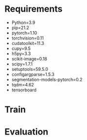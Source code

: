 # Requirements

- Python=3.9
- pip=21.2
- pytorch=1.10
- torchvision=0.11
- cudatoolkit=11.3
- cupy=9.5
- h5py=3.3
- scikit-image=0.18
- scipy=1.7.1
- setuptools=59.5.0
- configargparse=1.5.3
- segmentation-models-pytorch=0.2
- tqdm=4.62
- tensorboard

# Train



# Evaluation

